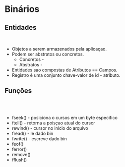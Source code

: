 # **Binários**

## Entidades
<br>

- Objetos a serem armazenados pela aplicaçao.
- Podem ser abstratos ou concretos.
    - Concretos - 
    - Abstratos -  
- Entidades sao compostas de Atributos == Campos.
- Registro é uma conjunto chave-valor de id - atributo.


## Funções

<br>
<br>

-  fseek() - posiciona o cursos em um byte especifico
- ftell() - retorna a poisçao atual do cursor
- rewind() - cursor no inicio do arquivo
- fread() - le dado bin
- fwrite() - escreve dado bin
- feof()
- ferror()
- remove() 
- fflush()

